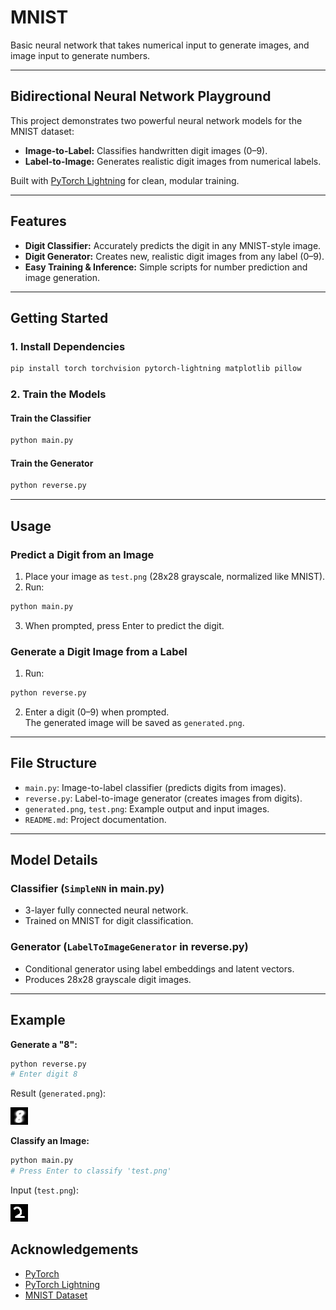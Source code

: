 # MNIST
Basic neural network that takes numerical input to generate images, and image input to generate numbers.

---

## Bidirectional Neural Network Playground

This project demonstrates two powerful neural network models for the MNIST dataset:
- **Image-to-Label:** Classifies handwritten digit images (0–9).
- **Label-to-Image:** Generates realistic digit images from numerical labels.

Built with [PyTorch Lightning](https://www.pytorchlightning.ai/) for clean, modular training.

---

## Features

- **Digit Classifier:** Accurately predicts the digit in any MNIST-style image.
- **Digit Generator:** Creates new, realistic digit images from any label (0–9).
- **Easy Training & Inference:** Simple scripts for number prediction and image generation.

---

## Getting Started

### 1. Install Dependencies

```sh
pip install torch torchvision pytorch-lightning matplotlib pillow
```

### 2. Train the Models

#### Train the Classifier

```sh
python main.py
```

#### Train the Generator

```sh
python reverse.py
```

---

## Usage

### Predict a Digit from an Image

1. Place your image as `test.png` (28x28 grayscale, normalized like MNIST).
2. Run:

```sh
python main.py
```

3. When prompted, press Enter to predict the digit.

### Generate a Digit Image from a Label

1. Run:

```sh
python reverse.py
```

2. Enter a digit (0–9) when prompted.  
   The generated image will be saved as `generated.png`.

---

## File Structure

- `main.py`: Image-to-label classifier (predicts digits from images).
- `reverse.py`: Label-to-image generator (creates images from digits).
- `generated.png`, `test.png`: Example output and input images.
- `README.md`: Project documentation.

---

## Model Details

### Classifier (`SimpleNN` in main.py)

- 3-layer fully connected neural network.
- Trained on MNIST for digit classification.

### Generator (`LabelToImageGenerator` in reverse.py)

- Conditional generator using label embeddings and latent vectors.
- Produces 28x28 grayscale digit images.

---

## Example

**Generate a "8":**
```sh
python reverse.py
# Enter digit 8
```
Result (`generated.png`):

![Generated digit 8](generated.png)

**Classify an Image:**
```sh
python main.py
# Press Enter to classify 'test.png'
```
Input (`test.png`):

![Test image](test.png)

## Acknowledgements

- [PyTorch](https://pytorch.org/)
- [PyTorch Lightning](https://www.pytorchlightning.ai/)
- [MNIST Dataset](http://yann.lecun.com/exdb/mnist/)